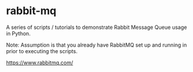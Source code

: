 # rabbit-mq

A series of scripts / tutorials to demonstrate Rabbit Message Queue usage in Python.

Note: Assumption is that you already have RabbitMQ set up and running in prior to executing the scripts.

https://www.rabbitmq.com/

